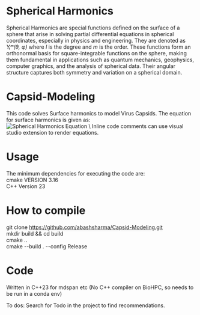 # Spherical Harmonics
Spherical Harmonics are special functions defined on the surface of a sphere that arise in solving partial differential equations in spherical coordinates, especially in physics and engineering. They are denoted as _Yₗᵐ(θ, φ)_ where _l_ is the degree and _m_ is the order. These functions form an orthonormal basis for square-integrable functions on the sphere, making them fundamental in applications such as quantum mechanics, geophysics, computer graphics, and the analysis of spherical data. Their angular structure captures both symmetry and variation on a spherical domain.


# Capsid-Modeling
This code solves Surface harmonics to model Virus Capsids. The equation for surface harmonics is given as:\
![Spherical Harmonics Equation](https://latex.codecogs.com/png.image?\dpi{150}Y_\ell^m(\theta,\phi)=\sqrt{\frac{(2\ell+1)}{4\pi}\cdot\frac{(\ell-m)!}{(\ell+m)!}}P_\ell^m(\cos\theta)e^{im\phi}) \
Inline code comments can use visual studio extension to render equations.

# Usage

The minimum dependencies for executing the code are:\
cmake VERSION 3.16 \
C++ Version 23

# How to compile

git clone https://github.com/abashsharma/Capsid-Modeling.git \
mkdir build && cd build \
cmake .. \
cmake --build . --config Release

# Code
Written in C++23 for mdspan etc
(No C++ compiler on BioHPC, so needs to be run in a conda env)

To dos: Search for Todo in the project to find recommendations.

